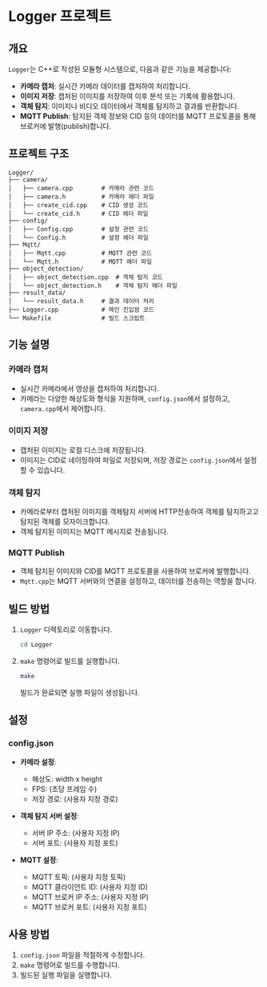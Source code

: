 
# Logger 프로젝트

## 개요

`Logger`는 C++로 작성된 모듈형 시스템으로, 다음과 같은 기능을 제공합니다:

- **카메라 캡처**: 실시간 카메라 데이터를 캡처하여 처리합니다.
- **이미지 저장**: 캡처된 이미지를 저장하여 이후 분석 또는 기록에 활용합니다.
- **객체 탐지**: 이미지나 비디오 데이터에서 객체를 탐지하고 결과를 반환합니다.
- **MQTT Publish**: 탐지된 객체 정보와 CID 등의 데이터를 MQTT 프로토콜을 통해 브로커에 발행(publish)합니다.

## 프로젝트 구조

```
Logger/
├── camera/
│   ├── camera.cpp        # 카메라 관련 코드
│   ├── camera.h          # 카메라 헤더 파일
│   ├── create_cid.cpp    # CID 생성 코드
│   └── create_cid.h      # CID 헤더 파일
├── config/
│   ├── Config.cpp        # 설정 관련 코드
│   └── Config.h          # 설정 헤더 파일
├── Mqtt/
│   ├── Mqtt.cpp          # MQTT 관련 코드
│   └── Mqtt.h            # MQTT 헤더 파일
├── object_detection/
│   ├── object_detection.cpp  # 객체 탐지 코드
│   └── object_detection.h    # 객체 탐지 헤더 파일
├── result_data/
│   └── result_data.h     # 결과 데이터 처리
├── Logger.cpp            # 메인 진입점 코드
└── Makefile              # 빌드 스크립트
```

## 기능 설명

### 카메라 캡처

- 실시간 카메라에서 영상을 캡처하여 처리합니다. 
- 카메라는 다양한 해상도와 형식을 지원하며, `config.json`에서 설정하고, `camera.cpp`에서 제어합니다.

### 이미지 저장

- 캡처된 이미지는 로컬 디스크에 저장됩니다.
- 이미지는 CID로 네이밍하여 파일로 저장되며, 저장 경로는 `config.json`에서 설정할 수 있습니다.

### 객체 탐지

- 카메라로부터 캡처된 이미지를 객체탐지 서버에 HTTP전송하여 객체를 탐지하고고 탐지된 객체를 모자이크합니다.
- 객체 탐지된 이미지는 MQTT 메시지로 전송됩니다.

### MQTT Publish

- 객체 탐지된 이미지와 CID를 MQTT 프로토콜을 사용하여 브로커에 발행합니다.
- `Mqtt.cpp`는 MQTT 서버와의 연결을 설정하고, 데이터를 전송하는 역할을 합니다.

## 빌드 방법

1. `Logger` 디렉토리로 이동합니다.
   ```bash
   cd Logger
   ```
2. `make` 명령어로 빌드를 실행합니다.
   ```bash
   make
   ```

   빌드가 완료되면 실행 파일이 생성됩니다.

## 설정

### config.json

- **카메라 설정**:
  - 해상도: width x height
  - FPS: (초당 프레임 수)
  - 저장 경로: (사용자 지정 경로)

- **객체 탐지 서버 설정**:
  - 서버 IP 주소: (사용자 지정 IP)
  - 서버 포트: (사용자 지정 포트)

- **MQTT 설정**:
  - MQTT 토픽: (사용자 지정 토픽)
  - MQTT 클라이언트 ID: (사용자 지정 ID)
  - MQTT 브로커 IP 주소: (사용자 지정 IP)
  - MQTT 브로커 포트: (사용자 지정 포트)


## 사용 방법

1. `config.json` 파일을 적절하게 수정합니다.
2. `make` 명령어로 빌드를 수행합니다.
3. 빌드된 실행 파일을 실행합니다.
